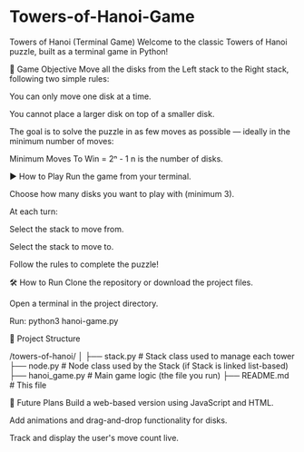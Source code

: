 # Towers-of-Hanoi-Game

Towers of Hanoi (Terminal Game)
Welcome to the classic Towers of Hanoi puzzle, built as a terminal game in Python!

🧠 Game Objective
Move all the disks from the Left stack to the Right stack, following two simple rules:

You can only move one disk at a time.

You cannot place a larger disk on top of a smaller disk.

The goal is to solve the puzzle in as few moves as possible — ideally in the minimum number of moves:

Minimum Moves To Win = 2ⁿ - 1
n is the number of disks.

▶️ How to Play
Run the game from your terminal.

Choose how many disks you want to play with (minimum 3).

At each turn:

Select the stack to move from.

Select the stack to move to.

Follow the rules to complete the puzzle!

🛠 How to Run
Clone the repository or download the project files.

Open a terminal in the project directory.

Run:
python3 hanoi-game.py

📁 Project Structure

/towers-of-hanoi/
│
├── stack.py        # Stack class used to manage each tower
├── node.py         # Node class used by the Stack (if Stack is linked list-based)
├── hanoi_game.py   # Main game logic (the file you run)
├── README.md       # This file

🚀 Future Plans
Build a web-based version using JavaScript and HTML.

Add animations and drag-and-drop functionality for disks.

Track and display the user's move count live.